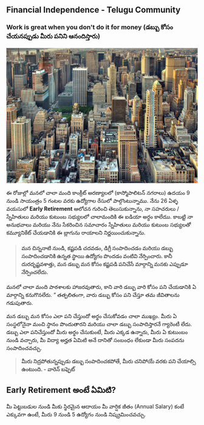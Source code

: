 ## Financial Independence - Telugu Community

### Work is great when you don't do it for money (డబ్బు కోసం చేయనప్పుడు మీరు పనిని ఆనందిస్తారు)

<img src="./concrete-jungle.jpg" alt="hi" class="inline"/>

ఈ రోజుల్లో మనలో చాలా మంది కాంక్రీట్ అరణ్యాలలో (కాస్మోపాలిటన్ నగరాలు) ఉదయం 9 నుండి సాయంత్రం 5 గంటల వరకు ఉద్యోగాల రేసులో పాల్గొంటున్నాము. నేను 26 ఏళ్ళ వయసులో **Early Retirement** ఆలోచన గురించి తెలుసుకున్నాను, నా సహచరులు / స్నేహితులు మరియు కుటుంబ సభ్యులలో చాలామందికి ఈ ఐడియా అర్ధం కాలేదుు. కాబట్టి నా అనుభవాలు మరియు నేను సేకరించిన సమాచారం స్నేహితులు మరియు కుటుంబ సభ్యులతో కమ్యూనికేట్ చేయడానికి ఈ బ్లాగును రాయాలని నిర్ణయించుకున్నాను.

> #### **మన చిన్ననాటి నుండి, కష్టపడి చదవడం, డిగ్రీ సంపాదించడం మరియు డబ్బు సంపాదించడానికి ఉన్నత స్థాయి ఉద్యోగం పొందడం వంటివి నేర్పించారు. కానీ దురదృష్టవశాత్తు, మన డబ్బు మన కోసం కష్టపడి పనిచేసే మార్గాన్ని మనకు ఎప్పుడూ నేర్పించలేదు.**

మనలో చాలా మంది పాఠశాలకు హాజరవుతారు, కాని వారి డబ్బు వారి కోసం పని చేయడానికి ఏ మార్గాన్ని కనుగొనలేరు. ” తత్ఫలితంగా, వారు డబ్బు కోసం పని చేస్తూ తమ జీవితాలను గడుపుతారు.

మన డబ్బు మన కోసం ఎలా పని చేస్తుందో అర్థం చేసుకోవడం చాలా ముఖ్యం. మీరు ఏ సంస్థలోనైనా మంచి స్థానం పొందుతారని మరియు చాలా డబ్బు సంపాదిస్తారనే గ్యారెంటీ లేదు. డబ్బు ఎలా పనిచేస్తుందో మీరు అర్థం చేసుకుంటే, మీరు ఎక్కడ ఉన్నారు, మీరు ఏ కుటుంబం నుండి వచ్చారు, మీ విద్యా అర్హత ఏమిటి అనే దానితో సంబంధం లేకుండా మీరు సంపదను సంపాదించవచ్చు.

> **మీరు నిద్రపోతున్నప్పుడు డబ్బు సంపాదించకపోతే, మీరు చనిపోయే వరకు పని చేయాల్సి ఉంటుంది. - వారెన్ బఫ్ఫెట్**


## Early Retirement అంటే ఏమిటి?

మీ పెట్టుబడుల నుండి మీకు స్థిరమైన ఆదాయం మీ వార్షిక జీతం (Annual Salary) కంటే ఎక్కువగా ఉంటే, మీరు 9 నుండి 5 ఉద్యోగం నుండి నిష్క్రమించవచ్చు. 
